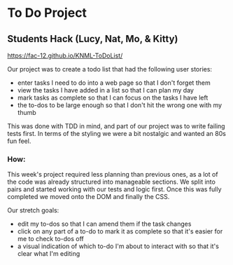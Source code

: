 # To Do Project
## Students Hack (Lucy, Nat, Mo, & Kitty)

https://fac-12.github.io/KNML-ToDoList/

Our project was to create a todo list that had the following user stories:

* enter tasks I need to do into a web page so that I don't forget them
* view the tasks I have added in a list so that I can plan my day
* mark tasks as complete so that I can focus on the tasks I have left
* the to-dos to be large enough so that I don't hit the wrong one with my thumb

This was done with TDD in mind, and part of our project was to write failing tests first. In terms of the styling we were a bit nostalgic and wanted an 80s fun feel.

### How:

This week's project required less planning than previous ones, as a lot of the code was already structured into manageable sections. We split into pairs and started working with our tests and logic first. Once this was fully completed we moved onto the DOM and finally the CSS.


Our stretch goals:

* edit my to-dos so that I can amend them if the task changes
* click on any part of a to-do to mark it as complete so that it's easier for me to check to-dos off
* a visual indication of which to-do I'm about to interact with so that it's clear what I'm editing

